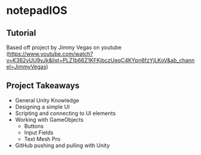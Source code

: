 # notepadIOS

## Tutorial
Based off project by Jimmy Vegas on youtube (https://www.youtube.com/watch?v=K362yUU9vJk&list=PLZ1b66Z1KFKjbczUeqC4KYpn6fzYjLKoV&ab_channel=JimmyVegas)

## Project Takeaways
- General Unity Knowledge
- Designing a simple UI
- Scripting and connecting to UI elements
- Working with GameObjects
    - Buttons
    - Input Fields
    - Text Mesh Pro
- GitHub pushing and pulling with Unity


